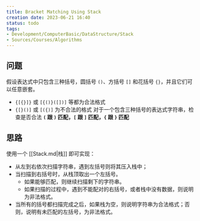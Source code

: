```yaml
---
title: Bracket Matching Using Stack
creation date: 2023-06-21 16:40 
status: todo
tags: 
- Development/ComputerBasic/DataStructure/Stack
- Sources/Courses/Algorithms
---
```


## 问题

假设表达式中只包含三种括号，圆括号 `()`、方括号 `[]` 和花括号 `{}`，并且它们可以任意嵌套。
- `{[{}]}` 或 `[{()}([])]` 等都为合法格式
-  `{[}()]` 或 `[({)]` 为不合法的格式
对于一个包含三种括号的表达式字符串，检查是否合法 **`(` 跟 `)` 匹配，`[` 跟 `]` 匹配，`{` 跟 `}` 匹配**

## 思路

使用一个 [[Stack.md|栈]] 即可实现：

- 从左到右依次扫描字符串，遇到左括号则将其压入栈中；
- 当扫描到右括号时，从栈顶取出一个左括号。
	- 如果能够匹配，则继续扫描剩下的字符串。
	- 如果扫描的过程中，遇到不能配对的右括号，或者栈中没有数据，则说明为非法格式。
- 当所有的括号都扫描完成之后，如果栈为空，则说明字符串为合法格式；否则，说明有未匹配的左括号，为非法格式。
